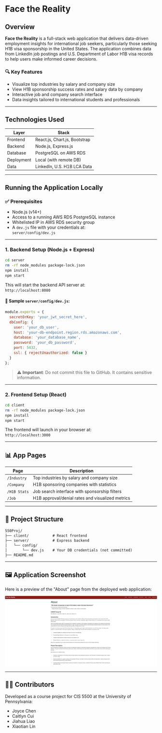 # Face the Reality

## Overview

**Face the Reality** is a full-stack web application that delivers data-driven employment insights for international job seekers, particularly those seeking H1B visa sponsorship in the United States. The application combines data from LinkedIn job postings and U.S. Department of Labor H1B visa records to help users make informed career decisions.

### 🔍 Key Features

- Visualize top industries by salary and company size
- View H1B sponsorship success rates and salary data by company
- Interactive job and company search interface
- Data insights tailored to international students and professionals

---

## Technologies Used

| Layer      | Stack                         |
|------------|-------------------------------|
| Frontend   | React.js, Chart.js, Bootstrap |
| Backend    | Node.js, Express.js           |
| Database   | PostgreSQL on AWS RDS         |
| Deployment | Local (with remote DB)        |
| Data       | LinkedIn, U.S. H1B LCA Data   |

---

## Running the Application Locally

### ✅ Prerequisites

- Node.js (v14+)
- Access to a running AWS RDS PostgreSQL instance
- Whitelisted IP in AWS RDS security group
- A `dev.js` file with your credentials at:  
  `server/config/dev.js`

---

### 1. Backend Setup (Node.js + Express)

```bash
cd server
rm -rf node_modules package-lock.json
npm install
npm start
```

This will start the backend API server at:  
`http://localhost:8080`

#### 🔐 Sample `server/config/dev.js`:

```js
module.exports = {
  secretOrKey: 'your_jwt_secret_here',
  dbConfig: {
    user: 'your_db_user',
    host: 'your-db-endpoint.region.rds.amazonaws.com',
    database: 'your_database_name',
    password: 'your_db_password',
    port: 5432,
    ssl: { rejectUnauthorized: false }
  }
};
```

> ⚠️ **Important**: Do not commit this file to GitHub. It contains sensitive information.

---

### 2. Frontend Setup (React)

```bash
cd client
rm -rf node_modules package-lock.json
npm install
npm start
```

The frontend will launch in your browser at:  
`http://localhost:3000`

---

## 📊 App Pages

| Page         | Description                                      |
|--------------|--------------------------------------------------|
| `/Industry`  | Top industries by salary and company size        |
| `/Company` | H1B sponsoring companies with statistics          |
| `/H1B Stats`      | Job search interface with sponsorship filters     |
| `/Job`     | H1B approval/denial rates and visualized metrics |

---

## 📁 Project Structure

```
550Proj/
├── client/           # React frontend
├── server/           # Express backend
│   └── config/
│       └── dev.js    # Your DB credentials (not committed)
├── README.md
```

---

## 🖼️ Application Screenshot

Here is a preview of the "About" page from the deployed web application:

![Face the Reality - About Page](./FrontPage.png)

---

## 👨‍💻 Contributors

Developed as a course project for CIS 5500 at the University of Pennsylvania:

- Joyce Chen  
- Caitlyn Cui  
- Jiahua Liao  
- Xiaotian Lin  